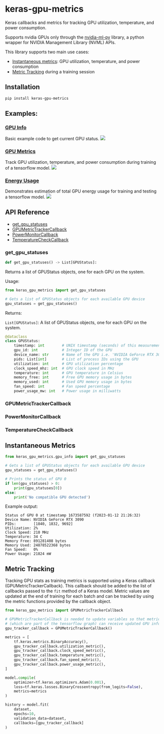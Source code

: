 # keras-gpu-metrics


Keras callbacks and metrics for tracking GPU utilization, temperature, and power consumption.

Supports nvidia GPUs only through the [nvidia-ml-py](https://pypi.org/project/nvidia-ml-py/) library,
a python wrapper for NVIDIA Management Library (NVML) APIs.

This library supports two main use cases:
- [Instantaneous metrics](#instantaneous-metrics): GPU utilization, temperature, and power consumption
- [Metric Tracking](#metric-tracking) during a training session


## Installation

```bash
pip install keras-gpu-metrics
```


## Examples:

### [GPU Info](gpu_info.ipynb)

Basic example code to get current GPU status.
[<img src="https://colab.research.google.com/assets/colab-badge.svg">](https://colab.research.google.com/github/dantreiman/keras-gpu-metrics/blob/main/gpu_info.ipynb)


### [GPU Metrics](gpu_metrics_example.ipynb)

Track GPU utilization, temperature, and power consumption during training of a tensorflow model.
[<img src="https://colab.research.google.com/assets/colab-badge.svg">](https://colab.research.google.com/github/dantreiman/keras-gpu-metrics/blob/main/gpu_metrics_example.ipynb)


### [Energy Usage](energy_usage_example.ipynb)

Demonstrates estimation of total GPU energy usage for training and testing a tensorflow model.
[<img src="https://colab.research.google.com/assets/colab-badge.svg">](https://colab.research.google.com/github/dantreiman/keras-gpu-metrics/blob/main/energy_usage_example.ipynb)


## API Reference

- [get_gpu_statuses](#get_gpu_statuses)
- [GPUMetricTrackerCallback](#gpumetrictrackercallback)
- [PowerMonitorCallback](#powermonitorcallback)
- [TemperatureCheckCallback](#temperaturecheckcallback)

### get_gpu_statuses

```python
def get_gpu_statuses() -> List[GPUStatus]:
```
Returns a list of GPUStatus objects, one for each GPU on the system.

Usage:
```python
from keras_gpu_metrics import get_gpu_statuses

# Gets a list of GPUStatus objects for each available GPU device
gpu_statuses = get_gpu_statuses()
```

Returns:

`List[GPUStatus]`: A list of GPUStatus objects, one for each GPU on the system.

```python
@dataclass
class GPUStatus:
    timestamp: int        # UNIX timestamp (seconds) of this measurement
    gpu_id: int           # Integer ID of the GPU
    device_name: str      # Name of the GPU i.e. 'NVIDIA GeForce RTX 3090'
    pids: List[int]       # List of process IDs using the GPU
    utilization: int      # GPU utilization percentage
    clock_speed_mhz: int  # GPU clock speed in MHz
    temperature: int      # GPU temperature in Celsius
    memory_free: int      # Free GPU memory usage in bytes
    memory_used: int      # Used GPU memory usage in bytes
    fan_speed: int        # Fan speed percentage
    power_usage_mw: int   # Power usage in milliwatts
```

### GPUMetricTrackerCallback


### PowerMonitorCallback

### TemperatureCheckCallback

## Instantaneous Metrics

```python
from keras_gpu_metrics.gpu_info import get_gpu_statuses

# Gets a list of GPUStatus objects for each available GPU device
gpu_statuses = get_gpu_statuses()

# Prints the status of GPU 0
if len(gpu_statuses) > 0:
    print(gpu_statuses[0])
else:
    print('No compatible GPU detected')
```

Example output:
```
Status of GPU 0 at timestamp 1673587592 (f2023-01-12 21:26:32)
Device Name: NVIDIA GeForce RTX 3090
PIDs:        [1840, 1832, 9692]
Utilization: 2%
Clock Speed: 210 MHz
Temperature: 34 C
Memory Free: 891281408 bytes
Memory Used: 24878522368 bytes
Fan Speed:   0%
Power Usage: 21824 mW
```

## Metric Tracking

Tracking GPU stats as training metrics is supported using a Keras callback (GPUMetricTrackerCallback).
This callback should be added to the list of callbacks passed to the `fit` method of a Keras model.
Metric values are updated at the end of training for each batch and can be tracked by using the metric functions
provided by the callback object.

```python
from keras_gpu_metrics import GPUMetricTrackerCallback

# GPUMetricTrackerCallback is needed to update variables so that metrics
# (which are part of the tensorflow graph) can receive updated GPU info.
gpu_tracker_callback = GPUMetricTrackerCallback()

metrics = [
    tf.keras.metrics.BinaryAccuracy(),
    gpu_tracker_callback.utilization_metric(),
    gpu_tracker_callback.clock_speed_metric(),
    gpu_tracker_callback.temperature_metric(),
    gpu_tracker_callback.fan_speed_metric(),
    gpu_tracker_callback.power_usage_metric(),
]

model.compile(
    optimizer=tf.keras.optimizers.Adam(0.001),
    loss=tf.keras.losses.BinaryCrossentropy(from_logits=False),
    metrics=metrics
)

history = model.fit(
    dataset,
    epochs=10,
    validation_data=dataset,
    callbacks=[gpu_tracker_callback]
)
```